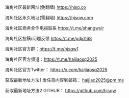 海角社区最新网址(免翻墙) https://hjsq.co

海角社区永久地址(需翻墙) https://hjsqw.com

海角社区商务合作电报联系 https://t.me/shangwulr

海角社区投稿/问题反馈 https://t.me/gdjd168

海角社区官方群：https://t.me/hjsqw1

海角社区官方频道：https://t.me/haijiaosq2025

海角社区官方Twitter： https://x.com/haijiaosq2025

获取最新地址方法1 发任意内容到邮箱： haijiao2025@pm.me

获取最新地址方法2 GITHUB： https://github.com/hjsqw
